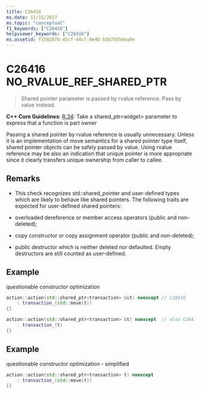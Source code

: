 ```yaml
---
title: C26416
ms.date: 11/15/2017
ms.topic: "conceptual"
f1_keywords: ["C26416"]
helpviewer_keywords: ["C26416"]
ms.assetid: f158207b-45cf-44cf-8e4b-b5b75b56ea0e
---
```

# C26416 NO_RVALUE_REF_SHARED_PTR

> Shared pointer parameter is passed by rvalue reference. Pass by value instead.

**C++ Core Guidelines**:
[R.34](https://github.com/isocpp/CppCoreGuidelines/blob/master/CppCoreGuidelines.md#r34-take-a-shared_ptrwidget-parameter-to-express-that-a-function-is-part-owner): Take a shared_ptr\<widget> parameter to express that a function is part owner

Passing a shared pointer by rvalue reference is usually unnecessary. Unless it is an implementation of move semantics for a shared pointer type itself, shared pointer objects can be safely passed by value. Using rvalue reference may be also an indication that unique pointer is more appropriate since it clearly transfers unique ownership from caller to callee.

## Remarks

- This check recognizes std::shared_pointer and user-defined types which are likely to behave like shared pointers. The following traits are expected for user-defined shared pointers:

- overloaded dereference or member access operators (public and non-deleted);

- copy constructor or copy assignment operator (public and non-deleted);

- public destructor which is neither deleted nor defaulted. Empty destructors are still counted as user-defined.

## Example

questionable constructor optimization

```cpp
action::action(std::shared_ptr<transaction> &&t) noexcept // C26416
    : transaction_(std::move(t))
{}

action::action(std::shared_ptr<transaction> &t) noexcept  // also C26417 LVALUE_REF_SHARED_PTR
    : transaction_(t)
{}
```

## Example

questionable constructor optimization - simplified

```cpp
action::action(std::shared_ptr<transaction> t) noexcept
    : transaction_(std::move(t))
{}
```
